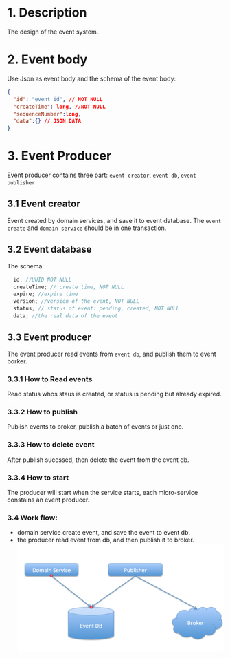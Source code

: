 # 1. Description
The design of the event system.

# 2. Event body
Use Json as event body and the schema of the event body:
```Json
{
  "id": "event id", // NOT NULL
  "createTime": long, //NOT NULL
  "sequenceNumber":long,
  "data":{} // JSON DATA
}
```

# 3. Event Producer
Event producer contains three part: `event creator`, `event db`, `event publisher`

## 3.1 Event creator
Event created by domain services, and save it to event database. The `event create` and `domain service` should be in one transaction.

## 3.2 Event database
The schema:
```Java
  id; //UUID NOT NULL
  createTime; // create time, NOT NULL
  expire; //expire time
  version; //version of the event, NOT NULL
  status; // status of event: pending, created, NOT NULL
  data; //the real data of the event
```

## 3.3 Event producer
The event producer read events from `event db`, and publish them to event borker.
### 3.3.1 How to Read events
Read status whos staus is created, or status is pending but already expired.
### 3.3.2 How to publish
Publish events to broker, publish a batch of events or just one.
### 3.3.3 How to delete event
After publish sucessed, then delete the event from the event db.
### 3.3.4 How to start
The producer will start when the service starts, each micro-service constains an event producer.

### 3.4 Work flow:
- domain service create event, and save the event to event db.
- the producer read event from db, and then publish it to broker.
![Image](./producer.png)

